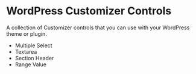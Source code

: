 # WordPress Customizer Controls

A collection of Customizer controls that you can use with your WordPress theme or plugin.

- Multiple Select
- Textarea
- Section Header
- Range Value
